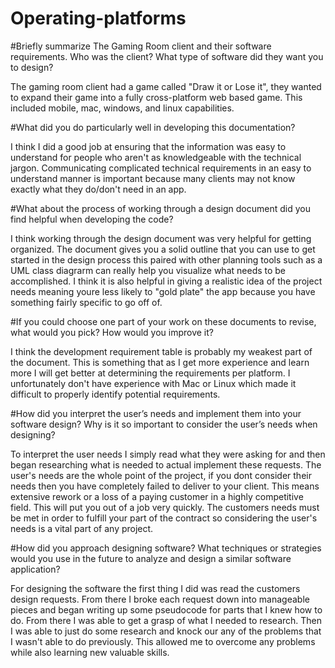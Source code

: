 # Operating-platforms

#Briefly summarize The Gaming Room client and their software requirements. Who was the client? What type of software did they want you to design?

The gaming room client had a game called "Draw it or Lose it", they wanted to expand their game into a fully cross-platform web based game. This included mobile, mac, windows, and linux capabilities. 

#What did you do particularly well in developing this documentation?

I think I did a good job at ensuring that the information was easy to understand for people who aren't as knowledgeable with the technical jargon. Communicating complicated technical requirements in an easy to understand manner is important because many clients may not know exactly what they do/don't need in an app. 

#What about the process of working through a design document did you find helpful when developing the code?

I think working through the design document was very helpful for getting organized. The document gives you a solid outline that you can use to get started in the design process this paired with other planning tools such as a UML class diagrarm can really help you visualize what needs to be accomplished. I think it is also helpful in giving a realistic idea of the project needs meaning youre less likely to "gold plate" the app because you have something fairly specific to go off of. 

#If you could choose one part of your work on these documents to revise, what would you pick? How would you improve it?

I think the development requirement table is probably my weakest part of the document. This is something that as I get more experience and learn more I will get better at determining the requirements per platform. I unfortunately don't have experience with Mac or Linux which made it difficult to properly identify potential requirements.

#How did you interpret the user’s needs and implement them into your software design? Why is it so important to consider the user’s needs when designing?

To interpret the user needs I simply read what they were asking for and then began researching what is needed to actual implement these requests. The user's needs are the whole point of the project, if you dont consider their needs then you have completely failed to deliver to your client. This means extensive rework or a loss of a paying customer in a highly competitive field. This will put you out of a job very quickly. The customers needs must be met in order to fulfill your part of the contract so considering the user's needs is a vital part of any project.

#How did you approach designing software? What techniques or strategies would you use in the future to analyze and design a similar software application?

For designing the software the first thing I did was read the customers design requests. From there I broke each request down into manageable pieces and began writing up some pseudocode for parts that I knew how to do. From there I was able to get a grasp of what I needed to research. Then I was able to just do some research and knock our any of the problems that I wasn't able to do previously. This allowed me to overcome any problems while also learning new valuable skills.
